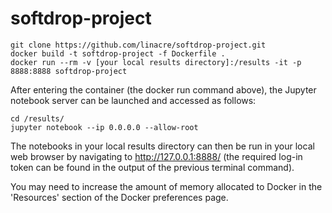 # softdrop-project
```
git clone https://github.com/linacre/softdrop-project.git
docker build -t softdrop-project -f Dockerfile .
docker run --rm -v [your local results directory]:/results -it -p 8888:8888 softdrop-project
```

After entering the container (the docker run command above), the Jupyter notebook server can be launched and accessed as follows:

```
cd /results/
jupyter notebook --ip 0.0.0.0 --allow-root
```

The notebooks in your local results directory can then be run in your local web browser by navigating to http://127.0.0.1:8888/ (the required log-in token can be found in the output of the previous terminal command).

You may need to increase the amount of memory allocated to Docker in the 'Resources' section of the Docker preferences page.
